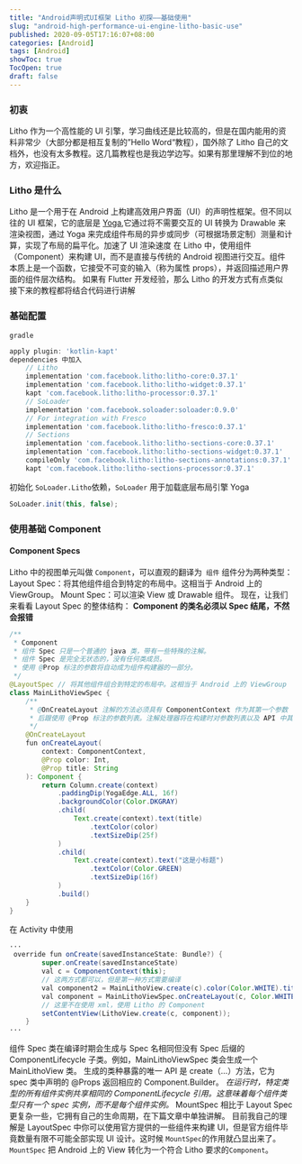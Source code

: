 ```yaml
---
title: "Android声明式UI框架 Litho 初探——基础使用"
slug: "android-high-performance-ui-engine-litho-basic-use"
published: 2020-09-05T17:16:07+08:00
categories: [Android]
tags: [Android]
showToc: true
TocOpen: true
draft: false
---
```

### 初衷
Litho 作为一个高性能的 UI 引擎，学习曲线还是比较高的，但是在国内能用的资料非常少（大部分都是相互复制的”Hello Word“教程），国外除了 Litho 自己的文档外，也没有太多教程。这几篇教程也是我边学边写。如果有那里理解不到位的地方，欢迎指正。
### Litho 是什么
Litho 是一个用于在 Android 上构建高效用户界面（UI）的声明性框架。但不同以往的 UI 框架，它的底层是 [Yoga](https://yogalayout.com/),它通过将不需要交互的 UI 转换为 Drawable 来渲染视图，通过 Yoga 来完成组件布局的异步或同步（可根据场景定制）测量和计算，实现了布局的扁平化。加速了 UI 渲染速度
在 Litho 中，使用组件（Component）来构建 UI，而不是直接与传统的 Android 视图进行交互。组件本质上是一个函数，它接受不可变的输入（称为属性 props），并返回描述用户界面的组件层次结构。
如果有 Flutter 开发经验，那么 Litho 的开发方式有点类似
接下来的教程都将结合代码进行讲解
### 基础配置
`gradle`
```gradle
apply plugin: 'kotlin-kapt'
dependencies 中加入
    // Litho
    implementation 'com.facebook.litho:litho-core:0.37.1'
    implementation 'com.facebook.litho:litho-widget:0.37.1'
    kapt 'com.facebook.litho:litho-processor:0.37.1'
    // SoLoader
    implementation 'com.facebook.soloader:soloader:0.9.0'
    // For integration with Fresco
    implementation 'com.facebook.litho:litho-fresco:0.37.1'
    // Sections
    implementation 'com.facebook.litho:litho-sections-core:0.37.1'
    implementation 'com.facebook.litho:litho-sections-widget:0.37.1'
    compileOnly 'com.facebook.litho:litho-sections-annotations:0.37.1'
    kapt 'com.facebook.litho:litho-sections-processor:0.37.1'
```
初始化 `SoLoader.Litho`依赖，`SoLoader` 用于加载底层布局引擎 Yoga
```java
SoLoader.init(this, false);
```
### 使用基础 Component
#### Component Specs
Litho 中的视图单元叫做 `Component`，可以直观的翻译为` 组件`
组件分为两种类型：
Layout Spec：将其他组件组合到特定的布局中。这相当于 Android 上的 ViewGroup。
Mount Spec：可以渲染 View 或 Drawable 组件。
现在，让我们来看看 Layout Spec 的整体结构：
**Component 的类名必须以 Spec 结尾，不然会报错**
```Java
/**
 * Component
 * 组件 Spec 只是一个普通的 java 类，带有一些特殊的注解。
 * 组件 Spec 是完全无状态的，没有任何类成员。
 * 使用 @Prop 标注的参数将自动成为组件构建器的一部分。
 */
@LayoutSpec // 将其他组件组合到特定的布局中。这相当于 Android 上的 ViewGroup
class MainLithoViewSpec {
    /**
     * @OnCreateLayout 注解的方法必须具有 ComponentContext 作为其第一个参数
     * 后跟使用 @Prop 标注的参数列表。注解处理器将在构建时对参数列表以及 API 中其他约束条件进行验证。
     */
    @OnCreateLayout
    fun onCreateLayout(
        context: ComponentContext,
        @Prop color: Int,
        @Prop title: String
    ): Component {
        return Column.create(context)
            .paddingDip(YogaEdge.ALL, 16f)
            .backgroundColor(Color.DKGRAY)
            .child(
                Text.create(context).text(title)
                    .textColor(color)
                    .textSizeDip(25f)
            )
            .child(
                Text.create(context).text("这是小标题")
                    .textColor(Color.GREEN)
                    .textSizeDip(16f)
            )
            .build()
    }
}
```
在 Activity 中使用
``` Java
···
 override fun onCreate(savedInstanceState: Bundle?) {
        super.onCreate(savedInstanceState)
        val c = ComponentContext(this);
        // 这两方式都可以，但是第一种方式需要编译
        val component2 = MainLithoView.create(c).color(Color.WHITE).title("这是一个 Title")
        val component = MainLithoViewSpec.onCreateLayout(c, Color.WHITE, "这是一个 Title")
        // 这里不在使用 xml，使用 Litho 的 Component
        setContentView(LithoView.create(c, component));
    }
···
```
组件 Spec 类在编译时期会生成与 Spec 名相同但没有 Spec 后缀的 ComponentLifecycle 子类。例如，MainLithoViewSpec 类会生成一个 MainLithoView 类。
生成的类种暴露的唯一 API 是 create（...）方法，它为 spec 类中声明的 @Props 返回相应的 Component.Builder。
*在运行时，特定类型的所有组件实例共享相同的 ComponentLifecycle 引用。这意味着每个组件类型只有一个 spec 实例，而不是每个组件实例。*
MountSpec 相比于 Layout Spec 更复杂一些，它拥有自己的生命周期，在下篇文章中单独讲解。
目前我自己的理解是 LayoutSpec 中你可以使用官方提供的一些组件来构建 UI，但是官方组件毕竟数量有限不可能全部实现 UI 设计。这时候 `MountSpec`的作用就凸显出来了。`MountSpec` 把 Android 上的 View 转化为一个符合 Litho 要求的`Component`。
